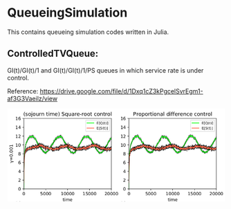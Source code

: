 # QueueingSimulation
This contains queueing simulation codes written in Julia.

## ControlledTVQueue:
GI(t)/GI(t)/1 and GI(t)/GI(t)/1/PS queues in which service rate is under control.

Reference: https://drive.google.com/file/d/1Dxq1cZ3kPgcelSvrEgm1-af3G3Vaeilz/view

![Alt text](/ControlledTVQueue/plots/sample_plot.png)
